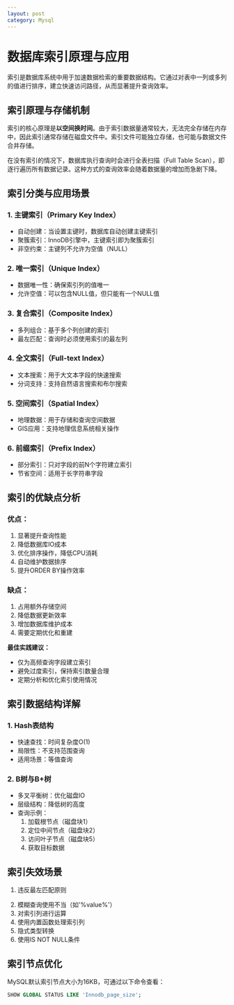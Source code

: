 ```yaml
---
layout: post
category: Mysql
---
```


# 数据库索引原理与应用

索引是数据库系统中用于加速数据检索的重要数据结构。它通过对表中一列或多列的值进行排序，建立快速访问路径，从而显著提升查询效率。

## 索引原理与存储机制

索引的核心原理是**以空间换时间**。由于索引数据量通常较大，无法完全存储在内存中，因此索引通常存储在磁盘文件中。索引文件可能独立存储，也可能与数据文件合并存储。

在没有索引的情况下，数据库执行查询时会进行全表扫描（Full Table Scan），即逐行遍历所有数据记录。这种方式的查询效率会随着数据量的增加而急剧下降。

## 索引分类与应用场景

### 1. 主键索引（Primary Key Index）
- 自动创建：当设置主键时，数据库自动创建主键索引
- 聚簇索引：InnoDB引擎中，主键索引即为聚簇索引
- 非空约束：主键列不允许为空值（NULL）

### 2. 唯一索引（Unique Index）
- 数据唯一性：确保索引列的值唯一
- 允许空值：可以包含NULL值，但只能有一个NULL值

### 3. 复合索引（Composite Index）
- 多列组合：基于多个列创建的索引
- 最左匹配：查询时必须使用索引的最左列

### 4. 全文索引（Full-text Index）
- 文本搜索：用于大文本字段的快速搜索
- 分词支持：支持自然语言搜索和布尔搜索

### 5. 空间索引（Spatial Index）
- 地理数据：用于存储和查询空间数据
- GIS应用：支持地理信息系统相关操作

### 6. 前缀索引（Prefix Index）
- 部分索引：只对字段的前N个字符建立索引
- 节省空间：适用于长字符串字段

## 索引的优缺点分析

### 优点：
1. 显著提升查询性能
2. 降低数据库IO成本
3. 优化排序操作，降低CPU消耗
4. 自动维护数据排序
5. 提升ORDER BY操作效率

### 缺点：
1. 占用额外存储空间
2. 降低数据更新效率
3. 增加数据库维护成本
4. 需要定期优化和重建

**最佳实践建议：**
- 仅为高频查询字段建立索引
- 避免过度索引，保持索引数量合理
- 定期分析和优化索引使用情况

## 索引数据结构详解

### 1. Hash表结构
- 快速查找：时间复杂度O(1)
- 局限性：不支持范围查询
- 适用场景：等值查询

### 2. B树与B+树
- 多叉平衡树：优化磁盘IO
- 层级结构：降低树的高度
- 查询示例：
  1. 加载根节点（磁盘块1）
  2. 定位中间节点（磁盘块2）
  3. 访问叶子节点（磁盘块5）
  4. 获取目标数据

## 索引失效场景

1. 违反最左匹配原则

> 

2. 模糊查询使用不当（如'%value%'）
3. 对索引列进行运算
4. 使用内置函数处理索引列
5. 隐式类型转换
6. 使用IS NOT NULL条件

## 索引节点优化

MySQL默认索引节点大小为16KB，可通过以下命令查看：
```sql
SHOW GLOBAL STATUS LIKE 'Innodb_page_size';
